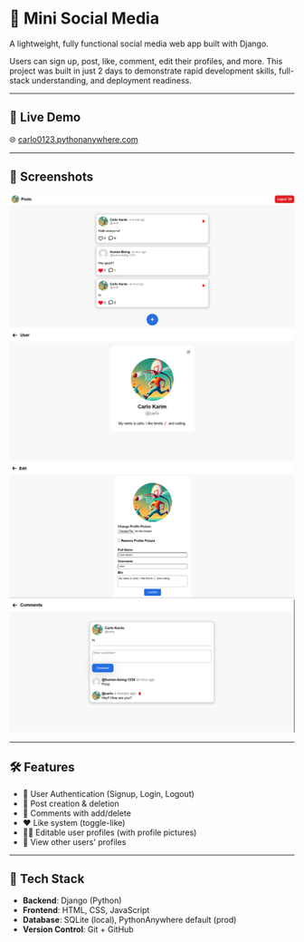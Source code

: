 # 🧠 Mini Social Media

A lightweight, fully functional social media web app built with Django.

Users can sign up, post, like, comment, edit their profiles, and more. This project was built in just 2 days to demonstrate rapid development skills, full-stack understanding, and deployment readiness.

---

## 🚀 Live Demo

🌐 [carlo0123.pythonanywhere.com](http://carlo0123.pythonanywhere.com)

---

## 📸 Screenshots

<!-- Add your own screenshots below -->
<img src="screenshots/feed.png" width="600" />
<img src="screenshots/profile.png" width="600" />
<img src="screenshots/profile_edit.png" width="600" />
<img src="screenshots/comment.png" width="600" />

---

## 🛠 Features

- 🔐 User Authentication (Signup, Login, Logout)
- 📝 Post creation & deletion
- 💬 Comments with add/delete
- ❤️ Like system (toggle-like)
- 🧑‍💻 Editable user profiles (with profile pictures)
- 👤 View other users' profiles

---

## 🧰 Tech Stack

- **Backend**: Django (Python)
- **Frontend**: HTML, CSS, JavaScript
- **Database**: SQLite (local), PythonAnywhere default (prod)
- **Version Control**: Git + GitHub
